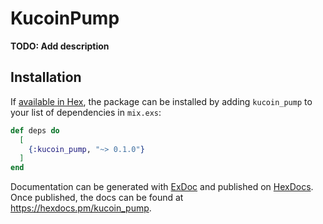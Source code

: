 # KucoinPump

**TODO: Add description**

## Installation

If [available in Hex](https://hex.pm/docs/publish), the package can be installed
by adding `kucoin_pump` to your list of dependencies in `mix.exs`:

```elixir
def deps do
  [
    {:kucoin_pump, "~> 0.1.0"}
  ]
end
```

Documentation can be generated with [ExDoc](https://github.com/elixir-lang/ex_doc)
and published on [HexDocs](https://hexdocs.pm). Once published, the docs can
be found at <https://hexdocs.pm/kucoin_pump>.

